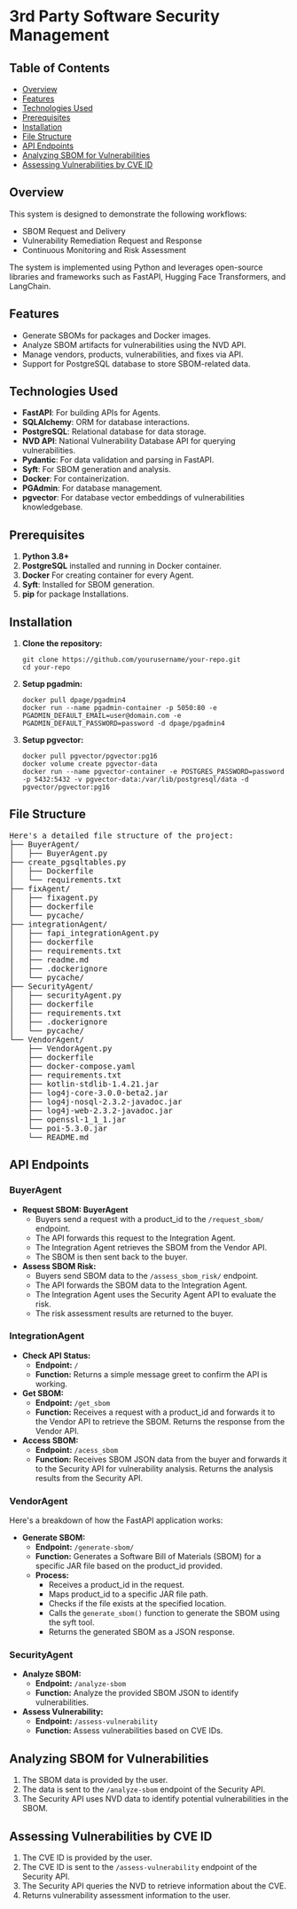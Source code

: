 <!DOCTYPE html>
<html lang="en">
<head>
    <meta charset="UTF-8">
    <meta http-equiv="X-UA-Compatible" content="IE=edge">
    <meta name="viewport" content="width=device-width, initial-scale=1.0">
    <title>3rd Party Software Security Management</title>
</head>
<body>

<h1>3rd Party Software Security Management</h1>

<h2>Table of Contents</h2>
<ul>
    <li><a href="#overview">Overview</a></li>
    <li><a href="#features">Features</a></li>
    <li><a href="#technologies-used">Technologies Used</a></li>
    <li><a href="#prerequisites">Prerequisites</a></li>
    <li><a href="#installation">Installation</a></li>
    <li><a href="#file-structure">File Structure</a></li>
    <li><a href="#api-endpoints">API Endpoints</a></li>
    <li><a href="#analyzing-sbom-for-vulnerabilities">Analyzing SBOM for Vulnerabilities</a></li>
    <li><a href="#assessing-vulnerabilities-by-cve-id">Assessing Vulnerabilities by CVE ID</a></li>
</ul>

<h2 id="overview">Overview</h2>
<p>This system is designed to demonstrate the following workflows:</p>
<ul>
    <li>SBOM Request and Delivery</li>
    <li>Vulnerability Remediation Request and Response</li>
    <li>Continuous Monitoring and Risk Assessment</li>
</ul>
<p>The system is implemented using Python and leverages open-source libraries and frameworks such as FastAPI, Hugging Face Transformers, and LangChain.</p>

<h2 id="features">Features</h2>
<ul>
    <li>Generate SBOMs for packages and Docker images.</li>
    <li>Analyze SBOM artifacts for vulnerabilities using the NVD API.</li>
    <li>Manage vendors, products, vulnerabilities, and fixes via API.</li>
    <li>Support for PostgreSQL database to store SBOM-related data.</li>
</ul>

<h2 id="technologies-used">Technologies Used</h2>
<ul>
    <li><strong>FastAPI</strong>: For building APIs for Agents.</li>
    <li><strong>SQLAlchemy</strong>: ORM for database interactions.</li>
    <li><strong>PostgreSQL</strong>: Relational database for data storage.</li>
    <li><strong>NVD API</strong>: National Vulnerability Database API for querying vulnerabilities.</li>
    <li><strong>Pydantic</strong>: For data validation and parsing in FastAPI.</li>
    <li><strong>Syft</strong>: For SBOM generation and analysis.</li>
    <li><strong>Docker</strong>: For containerization.</li>
    <li><strong>PGAdmin</strong>: For database management.</li>
    <li><strong>pgvector</strong>: For database vector embeddings of vulnerabilities knowledgebase.</li>
</ul>

<h2 id="prerequisites">Prerequisites</h2>
<ol>
    <li><strong>Python 3.8+</strong></li>
    <li><strong>PostgreSQL</strong> installed and running in Docker container.</li>
    <li><strong>Docker</strong> For creating container for every Agent.</li>
    <li><strong>Syft</strong>: Installed for SBOM generation.</li>
    <li><strong>pip</strong> for package Installations.</li>
</ol>

<h2 id="installation">Installation</h2>
<ol>
    <li><strong>Clone the repository:</strong>
        <pre><code>git clone https://github.com/yourusername/your-repo.git
cd your-repo</code></pre>
    </li>
    <li><strong>Setup pgadmin:</strong>
        <pre><code>docker pull dpage/pgadmin4
docker run --name pgadmin-container -p 5050:80 -e PGADMIN_DEFAULT_EMAIL=user@domain.com -e PGADMIN_DEFAULT_PASSWORD=password -d dpage/pgadmin4</code></pre>
    </li>
    <li><strong>Setup pgvector:</strong>
        <pre><code>docker pull pgvector/pgvector:pg16
docker volume create pgvector-data
docker run --name pgvector-container -e POSTGRES_PASSWORD=password -p 5432:5432 -v pgvector-data:/var/lib/postgresql/data -d pgvector/pgvector:pg16</code></pre>
    </li>
</ol>

<h2 id="file-structure">File Structure</h2>
<pre>
Here's a detailed file structure of the project:
├── BuyerAgent/
│   ├── BuyerAgent.py
├── create_pgsqltables.py
│   ├── Dockerfile
│   └── requirements.txt
├── fixAgent/
│   ├── fixagent.py
│   ├── dockerfile
│   └── pycache/
├── integrationAgent/
│   ├── fapi_integrationAgent.py
│   ├── dockerfile
│   ├── requirements.txt
│   ├── readme.md
│   ├── .dockerignore
│   └── pycache/
├── SecurityAgent/
│   ├── securityAgent.py
│   ├── dockerfile
│   ├── requirements.txt
│   ├── .dockerignore
│   └── pycache/
└── VendorAgent/
    ├── VendorAgent.py
    ├── dockerfile
    ├── docker-compose.yaml
    ├── requirements.txt
    ├── kotlin-stdlib-1.4.21.jar
    ├── log4j-core-3.0.0-beta2.jar
    ├── log4j-nosql-2.3.2-javadoc.jar
    ├── log4j-web-2.3.2-javadoc.jar
    ├── openssl-1_1_1.jar
    └── poi-5.3.0.jar
    └── README.md
</pre>

<h2 id="api-endpoints">API Endpoints</h2>

<h3>BuyerAgent</h3>
<ul>
    <li><strong>Request SBOM: BuyerAgent</strong>
        <ul>
            <li>Buyers send a request with a product_id to the <code>/request_sbom/</code> endpoint.</li>
            <li>The API forwards this request to the Integration Agent.</li>
            <li>The Integration Agent retrieves the SBOM from the Vendor API.</li>
            <li>The SBOM is then sent back to the buyer.</li>
        </ul>
    </li>
    <li><strong>Assess SBOM Risk:</strong>
        <ul>
            <li>Buyers send SBOM data to the <code>/assess_sbom_risk/</code> endpoint.</li>
            <li>The API forwards the SBOM data to the Integration Agent.</li>
            <li>The Integration Agent uses the Security Agent API to evaluate the risk.</li>
            <li>The risk assessment results are returned to the buyer.</li>
        </ul>
    </li>
</ul>

<h3>IntegrationAgent</h3>
<ul>
    <li><strong>Check API Status:</strong>
        <ul>
            <li><strong>Endpoint:</strong> <code>/</code></li>
            <li><strong>Function:</strong> Returns a simple message greet to confirm the API is working.</li>
        </ul>
    </li>
    <li><strong>Get SBOM:</strong>
        <ul>
            <li><strong>Endpoint:</strong> <code>/get_sbom</code></li>
            <li><strong>Function:</strong> Receives a request with a product_id and forwards it to the Vendor API to retrieve the SBOM. Returns the response from the Vendor API.</li>
        </ul>
    </li>
    <li><strong>Access SBOM:</strong>
        <ul>
            <li><strong>Endpoint:</strong> <code>/acess_sbom</code></li>
            <li><strong>Function:</strong> Receives SBOM JSON data from the buyer and forwards it to the Security API for vulnerability analysis. Returns the analysis results from the Security API.</li>
        </ul>
    </li>
</ul>

<h3>VendorAgent</h3>
<p>Here's a breakdown of how the FastAPI application works:</p>
<ul>
    <li><strong>Generate SBOM:</strong>
        <ul>
            <li><strong>Endpoint:</strong> <code>/generate-sbom/</code></li>
            <li><strong>Function:</strong> Generates a Software Bill of Materials (SBOM) for a specific JAR file based on the product_id provided.</li>
            <li><strong>Process:</strong>
                <ul>
                    <li>Receives a product_id in the request.</li>
                    <li>Maps product_id to a specific JAR file path.</li>
                    <li>Checks if the file exists at the specified location.</li>
                    <li>Calls the <code>generate_sbom()</code> function to generate the SBOM using the syft tool.</li>
                    <li>Returns the generated SBOM as a JSON response.</li>
                </ul>
            </li>
        </ul>
    </li>
</ul>

<h3>SecurityAgent</h3>
<ul>
    <li><strong>Analyze SBOM:</strong>
        <ul>
            <li><strong>Endpoint:</strong> <code>/analyze-sbom</code></li>
            <li><strong>Function:</strong> Analyze the provided SBOM JSON to identify vulnerabilities.</li>
        </ul>
    </li>
    <li><strong>Assess Vulnerability:</strong>
        <ul>
            <li><strong>Endpoint:</strong> <code>/assess-vulnerability</code></li>
            <li><strong>Function:</strong> Assess vulnerabilities based on CVE IDs.</li>
        </ul>
    </li>
</ul>

<h2 id="analyzing-sbom-for-vulnerabilities">Analyzing SBOM for Vulnerabilities</h2>
<ol>
    <li>The SBOM data is provided by the user.</li>
    <li>The data is sent to the <code>/analyze-sbom</code> endpoint of the Security API.</li>
    <li>The Security API uses NVD data to identify potential vulnerabilities in the SBOM.</li>
</ol>

<h2 id="assessing-vulnerabilities-by-cve-id">Assessing Vulnerabilities by CVE ID</h2>
<ol>
    <li>The CVE ID is provided by the user.</li>
    <li>The CVE ID is sent to the <code>/assess-vulnerability</code> endpoint of the Security API.</li>
    <li>The Security API queries the NVD to retrieve information about the CVE.</li>
    <li>Returns vulnerability assessment information to the user.</li>
</ol>

</body>
</html>
